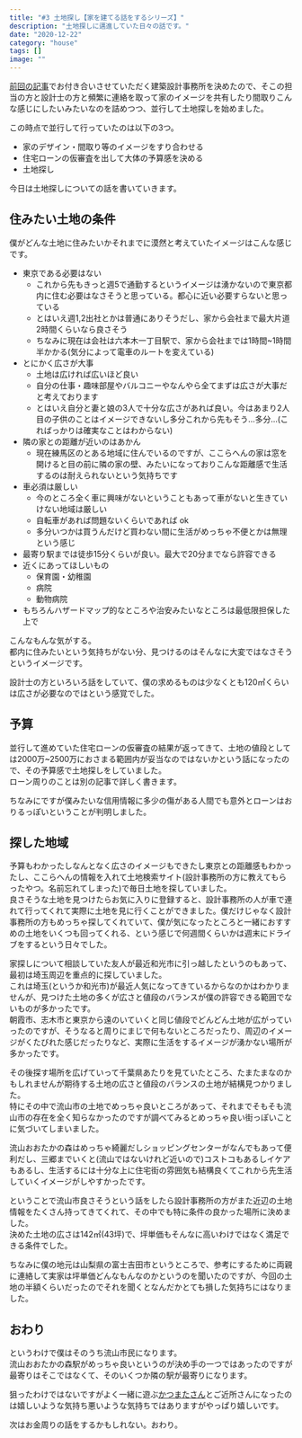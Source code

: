 ```yaml
---
title: "#3 土地探し【家を建てる話をするシリーズ】"
description: "土地探しに邁進していた日々の話です。"
date: "2020-12-22"
category: "house"
tags: []
image: ""
---
```


[前回の記事](/2020/12/my-home-02/)でお付き合いさせていただく建築設計事務所を決めたので、そこの担当の方と設計士の方と頻繁に連絡を取って家のイメージを共有したり間取りこんな感じにしたいみたいなのを詰めつつ、並行して土地探しを始めました。

この時点で並行して行っていたのは以下の3つ。

- 家のデザイン・間取り等のイメージをすり合わせる
- 住宅ローンの仮審査を出して大体の予算感を決める
- 土地探し

今日は土地探しについての話を書いていきます。

## 住みたい土地の条件

僕がどんな土地に住みたいかそれまでに漠然と考えていたイメージはこんな感じです。

- 東京である必要はない
  - これから先もきっと週5で通勤するというイメージは湧かないので東京都内に住む必要はなさそうと思っている。都心に近い必要すらないと思っている
  - とはいえ週1,2出社とかは普通にありそうだし、家から会社まで最大片道2時間くらいなら良さそう
  - ちなみに現在は会社は六本木一丁目駅で、家から会社までは1時間~1時間半かかる(気分によって電車のルートを変えている)
- とにかく広さが大事
  - 土地は広ければ広いほど良い
  - 自分の仕事・趣味部屋やバルコニーやなんやら全てまずは広さが大事だと考えております
  - とはいえ自分と妻と娘の3人で十分な広さがあれば良い。今はあまり2人目の子供のことはイメージできないし多分これから先もそう…多分…(こればっかりは確実なことはわからない)
- 隣の家との距離が近いのはあかん
  - 現在練馬区のとある地域に住んでいるのですが、ここらへんの家は窓を開けると目の前に隣の家の壁、みたいになっておりこんな距離感で生活するのは耐えられないという気持ちです
- 車必須は厳しい
  - 今のところ全く車に興味がないということもあって車がないと生きていけない地域は厳しい
  - 自転車があれば問題ないくらいであれば ok
  - 多分いつかは買うんだけど買わない間に生活がめっちゃ不便とかは無理という感じ
- 最寄り駅までは徒歩15分くらいが良い。最大で20分までなら許容できる
- 近くにあってほしいもの
  - 保育園・幼稚園
  - 病院
  - 動物病院
- もちろんハザードマップ的なところや治安みたいなところは最低限担保した上で

こんなもんな気がする。  
都内に住みたいという気持ちがない分、見つけるのはそんなに大変ではなさそうというイメージです。

設計士の方といろいろ話をしていて、僕の求めるものは少なくとも120㎡くらいは広さが必要なのではという感覚でした。

## 予算

並行して進めていた住宅ローンの仮審査の結果が返ってきて、土地の値段としては2000万~2500万におさまる範囲内が妥当なのではないかという話になったので、その予算感で土地探しをしていました。  
ローン周りのことは別の記事で詳しく書きます。

ちなみにですが僕みたいな信用情報に多少の傷がある人間でも意外とローンはおりるっぽいということが判明しました。

## 探した地域

予算もわかったしなんとなく広さのイメージもできたし東京との距離感もわかったし、ここらへんの情報を入れて土地検索サイト(設計事務所の方に教えてもらったやつ。名前忘れてしまった)で毎日土地を探していました。  
良さそうな土地を見つけたらお気に入りに登録すると、設計事務所の人が車で連れて行ってくれて実際に土地を見に行くことができました。僕だけじゃなく設計事務所の方もめっちゃ探してくれていて、僕が気になったところと一緒におすすめの土地をいくつも回ってくれる、という感じで何週間くらいかは週末にドライブをするという日々でした。

家探しについて相談していた友人が最近和光市に引っ越したというのもあって、最初は埼玉周辺を重点的に探していました。  
これは埼玉(というか和光市)が最近人気になってきているからなのかはわかりませんが、見つけた土地の多くが広さと値段のバランスが僕の許容できる範囲でないものが多かったです。  
朝霞市、志木市と東京から遠のいていくと同じ値段でどんどん土地が広がっていったのですが、そうなると周りにまじで何もないところだったり、周辺のイメージがくたびれた感じだったりなど、実際に生活をするイメージが湧かない場所が多かったです。

その後探す場所を広げていって千葉県あたりを見ていたところ、たまたまなのかもしれませんが期待する土地の広さと値段のバランスの土地が結構見つかりました。  
特にその中で流山市の土地でめっちゃ良いところがあって、それまでそもそも流山市の存在を全く知らなかったのですが調べてみるとめっちゃ良い街っぽいことに気づいてしまいました。

流山おおたかの森はめっちゃ綺麗だしショッピングセンターがなんでもあって便利だし、三郷までいくと(流山ではないけれど近いので)コストコもあるしイケアもあるし、生活するには十分な上に住宅街の雰囲気も結構良くてこれから先生活していくイメージがしやすかったです。

ということで流山市良さそうという話をしたら設計事務所の方がまた近辺の土地情報をたくさん持ってきてくれて、その中でも特に条件の良かった場所に決めました。  
決めた土地の広さは142㎡(43坪)で、坪単価もそんなに高いわけではなく満足できる条件でした。

ちなみに僕の地元は山梨県の富士吉田市というところで、参考にするために両親に連絡して実家は坪単価どんなもんなのかというのを聞いたのですが、今回の土地の半額くらいだったのでそれを聞くとなんだかとても損した気持ちにはなりました。

## おわり

というわけで僕はそのうち流山市民になります。  
流山おおたかの森駅がめっちゃ良いというのが決め手の一つではあったのですが最寄りはそこではなくて、そのいくつか隣の駅が最寄りになります。

狙ったわけではないですがよく一緒に遊ぶ[かつまたさん](https://twitter.com/peroli14)とご近所さんになったのは嬉しいような気持ち悪いような気持ちではありますがやっぱり嬉しいです。

次はお金周りの話をするかもしれない。おわり。
